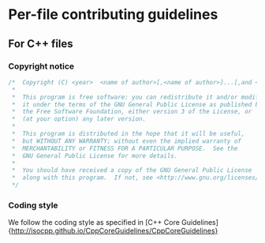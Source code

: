 # Per-file contributing guidelines

## For C++ files
### Copyright notice
```C++
/*  Copyright (C) <year>  <name of author>[,<name of author>]...[,and <name of author>]
 *
 *  This program is free software: you can redistribute it and/or modify
 *  it under the terms of the GNU General Public License as published by
 *  the Free Software Foundation, either version 3 of the License, or
 *  (at your option) any later version.
 *
 *  This program is distributed in the hope that it will be useful,
 *  but WITHOUT ANY WARRANTY; without even the implied warranty of
 *  MERCHANTABILITY or FITNESS FOR A PARTICULAR PURPOSE.  See the
 *  GNU General Public License for more details.
 *
 *  You should have received a copy of the GNU General Public License
 *  along with this program.  If not, see <http://www.gnu.org/licenses/>.
 */
```

### Coding style
We follow the coding style as specified in [C++ Core Guidelines]{http://isocpp.github.io/CppCoreGuidelines/CppCoreGuidelines}
